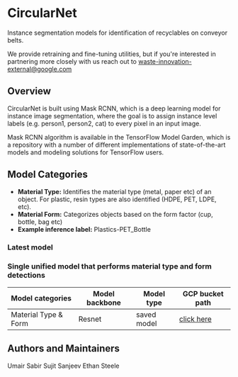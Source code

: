 # CircularNet

Instance segmentation models for identification of recyclables on conveyor
belts.

We provide retraining and fine-tuning utilities, but if you're interested in
partnering more closely with us reach out to
waste-innovation-external@google.com

## Overview

CircularNet is built using Mask RCNN, which is a deep learning model for
instance image segmentation, where the goal is to assign instance level labels
(e.g. person1, person2, cat) to every pixel in an input image.

Mask RCNN algorithm is available in the TensorFlow Model Garden, which is a
repository with a number of different implementations of state-of-the-art models
and modeling solutions for TensorFlow users.

## Model Categories

-   **Material Type:** Identifies the material type (metal, paper etc) of an
    object. For plastic, resin types are also identified (HDPE, PET, LDPE, etc).
-   **Material Form:** Categorizes objects based on the form factor (cup,
    bottle, bag etc)
-   **Example inference label:** Plastics-PET_Bottle

### Latest model
### Single unified model that performs material type and form detections

Model categories | Model backbone | Model type  | GCP bucket path |
| ------ | ------ | ----- | ------ |
Material Type & Form | Resnet | saved model | [click here](https://storage.googleapis.com/tf_model_garden/vision/waste_identification_ml/Jan2025_ver2_merged_1024_1024.zip)

## Authors and Maintainers
Umair Sabir
Sujit Sanjeev
Ethan Steele